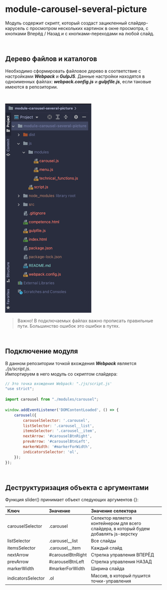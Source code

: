 # module-carousel-several-picture
Модуль содержит скрипт, который создаст зацикленный слайдер-карусель с просмотром нескольких картинок в окне просмотра, с кнопками Вперёд / Назад и с кнопками-переходами на любой слайд.

<br />

## Дерево файлов и каталогов
Необходимо сформировать файловое дерево в соответствие с настройками ___Webpack___ и ___GulpJS___. Данные настройки находятся в одноименных файлах: ___webpack.config.js___ и ___gulpfile.js___, если таковые имеются в репозитории.

<br />

![files](./dist/img/files.png)

> Важно! В подключаемых файлах важно прописать правильные пути. Большинство ошибок это ошибки в путях.

<br />

## Подключение модуля
В данном репозитории точкой вхождения ___Webpack___ является _./js/script.js_.
<br /> Импортируем в него модуль со скриптом слайдера:
```javascript
// Это точка вхождения Webpack: "./js/script.js'
"use strict";

import carousel from "./modules/carousel";

window.addEventListener('DOMContentLoaded', () => {
    carousel({
        carouselSelector: '.carousel',
        listSelector: '.carousel__list',
        itemsSelector: '.carousel__item',
        nextArrow: '#carouselBtnRight',
        prevArrow: '#carouselBtnLeft',
        markerWidth: '#markerForWidth',
        indicatorsSelector: 'ol',
    });
});
```
<br />

## Деструктуризация объекта с аргументами
Функция slider() принимает объект следующих аргументов {}:

| Ключ | Значение | Значение селектора | 
| :---- | :---- | :--- |
| carouselSelector | .carousel | Селектор является контейнером для всего слайдера, в который будем добавлять js-верстку |
| listSelector | .carousel__list | Все слайды |
| itemsSelector | .carousel__item | Каждый слайд |
| nextArrow | #carouselBtnRight | Стрелка управления ВПЕРЁД |
| prevArrow | #carouselBtnLeft | Стрелка управления НАЗАД |
| markerWidth | #markerForWidth | Ширина слайда |
| indicatorsSelector | .ol | Массив, в который пушится точки-управления |

